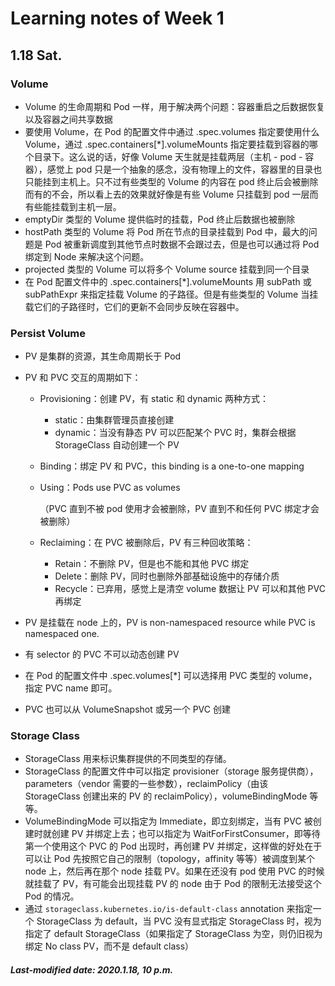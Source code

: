 # Learning notes of Week 1

## 1.18 Sat.

### Volume

+ Volume 的生命周期和 Pod 一样，用于解决两个问题：容器重启之后数据恢复以及容器之间共享数据
+ 要使用 Volume，在 Pod 的配置文件中通过 .spec.volumes 指定要使用什么 Volume，通过 .spec.containers[*].volumeMounts 指定要挂载到容器的哪个目录下。这么说的话，好像 Volume 天生就是挂载两层（主机 - pod - 容器），感觉上 pod 只是一个抽象的感念，没有物理上的文件，容器里的目录也只能挂到主机上。只不过有些类型的 Volume 的内容在 pod 终止后会被删除而有的不会，所以看上去的效果就好像是有些 Volume 只挂载到 pod 一层而有些能挂载到主机一层。
+ emptyDir 类型的 Volume 提供临时的挂载，Pod 终止后数据也被删除
+ hostPath 类型的 Volume 将 Pod 所在节点的目录挂载到 Pod 中，最大的问题是 Pod 被重新调度到其他节点时数据不会跟过去，但是也可以通过将 Pod 绑定到 Node 来解决这个问题。
+ projected 类型的 Volume 可以将多个 Volume source 挂载到同一个目录
+ 在 Pod 配置文件中的 .spec.containers[*].volumeMounts 用 subPath 或 subPathExpr 来指定挂载 Volume 的子路径。但是有些类型的 Volume 当挂载它们的子路径时，它们的更新不会同步反映在容器中。

### Persist Volume

+ PV 是集群的资源，其生命周期长于 Pod

+ PV 和 PVC 交互的周期如下：

  + Provisioning：创建 PV，有 static 和 dynamic 两种方式：

    + static：由集群管理员直接创建
    + dynamic：当没有静态 PV 可以匹配某个 PVC 时，集群会根据 StorageClass 自动创建一个 PV

  + Binding：绑定 PV 和 PVC，this binding is a one-to-one mapping

  + Using：Pods use PVC as volumes

    （PVC 直到不被 pod 使用才会被删除，PV 直到不和任何 PVC 绑定才会被删除）

  + Reclaiming：在 PVC 被删除后，PV 有三种回收策略：

    + Retain：不删除 PV，但是也不能和其他 PVC 绑定
    + Delete：删除 PV，同时也删除外部基础设施中的存储介质
    + Recycle：已弃用，感觉上是清空 volume 数据让 PV 可以和其他 PVC 再绑定

+ PV 是挂载在 node 上的，PV is non-namespaced resource while PVC is namespaced one.

+ 有 selector 的 PVC 不可以动态创建 PV

+ 在 Pod 的配置文件中 .spec.volumes[*] 可以选择用 PVC 类型的 volume，指定 PVC name 即可。

+ PVC 也可以从 VolumeSnapshot 或另一个 PVC 创建

### Storage Class

+ StorageClass 用来标识集群提供的不同类型的存储。
+ StorageClass 的配置文件中可以指定 provisioner（storage 服务提供商），parameters（vendor 需要的一些参数），reclaimPolicy（由该 StorageClass 创建出来的 PV 的 reclaimPolicy），volumeBindingMode 等等。
+ VolumeBindingMode 可以指定为 Immediate，即立刻绑定，当有 PVC 被创建时就创建 PV 并绑定上去；也可以指定为 WaitForFirstConsumer，即等待第一个使用这个 PVC 的 Pod 出现时，再创建 PV 并绑定，这样做的好处在于可以让 Pod 先按照它自己的限制（topology，affinity 等等）被调度到某个 node 上，然后再在那个 node 挂载 PV。如果在还没有 pod 使用 PVC 的时候就挂载了 PV，有可能会出现挂载 PV 的 node 由于 Pod 的限制无法接受这个 Pod 的情况。
+ 通过 `storageclass.kubernetes.io/is-default-class` annotation 来指定一个 StorageClass 为 default，当 PVC 没有显式指定 StorageClass 时，视为指定了 default StorageClass（如果指定了 StorageClass 为空，则仍旧视为绑定 No class PV，而不是 default class）

##### Last-modified date: 2020.1.18, 10 p.m.

